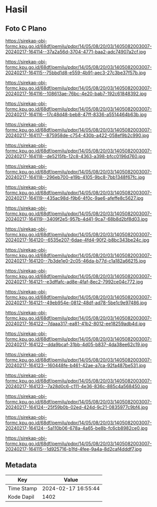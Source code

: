 # Hasil

## Foto C Plano

https://sirekap-obj-formc.kpu.go.id/68df/pemilu/pdpr/14/05/08/20/03/1405082003007-20240217-164114--37a2a56d-3704-4771-baa2-adc74907a2cf.jpg

https://sirekap-obj-formc.kpu.go.id/68df/pemilu/pdpr/14/05/08/20/03/1405082003007-20240217-164115--75bbd1d8-e559-4b91-aec3-27c3be37f57b.jpg

https://sirekap-obj-formc.kpu.go.id/68df/pemilu/pdpr/14/05/08/20/03/1405082003007-20240217-164116--108613ae-76bc-4e20-bab7-192c61848392.jpg

https://sirekap-obj-formc.kpu.go.id/68df/pemilu/pdpr/14/05/08/20/03/1405082003007-20240217-164116--17c48d48-beb8-47ff-8336-a5514464b63b.jpg

https://sirekap-obj-formc.kpu.go.id/68df/pemilu/pdpr/14/05/08/20/03/1405082003007-20240217-164117--875958de-c754-430b-a422-058ef9b2c990.jpg

https://sirekap-obj-formc.kpu.go.id/68df/pemilu/pdpr/14/05/08/20/03/1405082003007-20240217-164118--de5215fb-12c8-4363-a398-bfcc0196d760.jpg

https://sirekap-obj-formc.kpu.go.id/68df/pemilu/pdpr/14/05/08/20/03/1405082003007-20240217-164118--296eb700-e19b-4105-9bc8-7bb1348f67fc.jpg

https://sirekap-obj-formc.kpu.go.id/68df/pemilu/pdpr/14/05/08/20/03/1405082003007-20240217-164119--435ac98d-f9b6-4f0c-9ae6-afeffe8c5627.jpg

https://sirekap-obj-formc.kpu.go.id/68df/pemilu/pdpr/14/05/08/20/03/1405082003007-20240217-164119--3409f2e5-957b-4d41-9ca7-68b8d2bf8d03.jpg

https://sirekap-obj-formc.kpu.go.id/68df/pemilu/pdpr/14/05/08/20/03/1405082003007-20240217-164120--6535e207-6dae-4fd4-90f2-b8bc343be24c.jpg

https://sirekap-obj-formc.kpu.go.id/68df/pemilu/pdpr/14/05/08/20/03/1405082003007-20240217-164120--7b3de1e0-2c05-46da-b77d-c1a182a66215.jpg

https://sirekap-obj-formc.kpu.go.id/68df/pemilu/pdpr/14/05/08/20/03/1405082003007-20240217-164121--e3dffafc-ad8e-4faf-8ec2-7992ce04c772.jpg

https://sirekap-obj-formc.kpu.go.id/68df/pemilu/pdpr/14/05/08/20/03/1405082003007-20240217-164121--49eb954e-0812-48df-ad78-5be1c9e97486.jpg

https://sirekap-obj-formc.kpu.go.id/68df/pemilu/pdpr/14/05/08/20/03/1405082003007-20240217-164122--7daaa317-ea81-41b2-8012-ee18259adb4d.jpg

https://sirekap-obj-formc.kpu.go.id/68df/pemilu/pdpr/14/05/08/20/03/1405082003007-20240217-164122--dda9bcaf-31bb-4d05-b837-4da38ee62c19.jpg

https://sirekap-obj-formc.kpu.go.id/68df/pemilu/pdpr/14/05/08/20/03/1405082003007-20240217-164123--160448fe-b461-42ae-a7ca-92fa487be531.jpg

https://sirekap-obj-formc.kpu.go.id/68df/pemilu/pdpr/14/05/08/20/03/1405082003007-20240217-164123--7a28d0c6-c111-4e36-836c-885c4a568450.jpg

https://sirekap-obj-formc.kpu.go.id/68df/pemilu/pdpr/14/05/08/20/03/1405082003007-20240217-164124--25f59b0b-02ed-424d-9c21-0835977c9bf4.jpg

https://sirekap-obj-formc.kpu.go.id/68df/pemilu/pdpr/14/05/08/20/03/1405082003007-20240217-164124--5a110b06-678a-4a65-be8b-fc6cb8982ce0.jpg

https://sirekap-obj-formc.kpu.go.id/68df/pemilu/pdpr/14/05/08/20/03/1405082003007-20240217-164115--1d925716-b1fd-4fee-9a4a-8d2caf4dddf7.jpg


## Metadata

| Key        | Value               |
| ---------- | ------------------- |
| Time Stamp | 2024-02-17 16:55:44 |
| Kode Dapil | 1402                |




